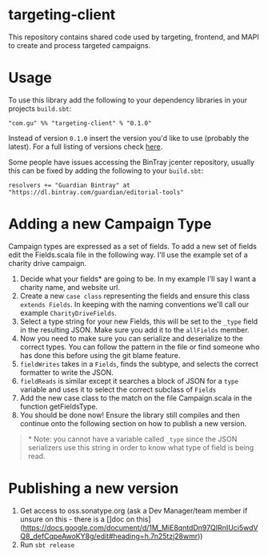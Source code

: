 # targeting-client

This repository contains shared code used by targeting, frontend, and MAPI to create and process targeted campaigns.

# Usage

To use this library add the following to your dependency libraries in your projects `build.sbt`:

`"com.gu" %% "targeting-client" % "0.1.0"`

Instead of version `0.1.0` insert the version you'd like to use (probably the latest). For a full listing of versions check [here](https://bintray.com/guardian/editorial-tools/targeting-client).

Some people have issues accessing the BinTray jcenter repository, usually this can be fixed by adding the following to your `build.sbt`:

`resolvers += "Guardian Bintray" at "https://dl.bintray.com/guardian/editorial-tools"`

# Adding a new Campaign Type

Campaign types are expressed as a set of fields. To add a new set of fields edit the Fields.scala file in the following way. I'll use the example set of a charity drive campaign.

1. Decide what your fields* are going to be. In my example I'll say I want a charity name, and website url.
2. Create a new `case class` representing the fields and ensure this class `extends Fields`. In keeping with the naming conventions we'll call our example `CharityDriveFields`.
3. Select a type string for your new Fields, this will be set to the `_type` field in the resulting JSON. Make sure you add it to the `allFields` member.
4. Now you need to make sure you can serialize and deserialize to the correct types. You can follow the pattern in the file or find someone who has done this before using the git blame feature.
  1. `fieldWrites` takes in a `Fields`, finds the subtype, and selects the correct formatter to write the JSON.
  2. `fieldReads` is similar except it searches a block of JSON for a `type` variable and uses it to select the correct subclass of `Fields`
5. Add the new case class to the match on the file Campaign.scala in the function getFieldsType.
6. You should be done now! Ensure the library still compiles and then continue onto the following section on how to publish a new version.

> \* Note: you cannot have a variable called `_type` since the JSON serializers use this string in order to know what type of field is being read.

# Publishing a new version

1. Get access to oss.sonatype.org (ask a Dev Manager/team member if unsure on this - there is a []doc on this](https://docs.google.com/document/d/1M_MiE8qntdDn97QIRnIUci5wdVQ8_defCqpeAwoKY8g/edit#heading=h.7n25tzj28wmr))
2. Run `sbt release`